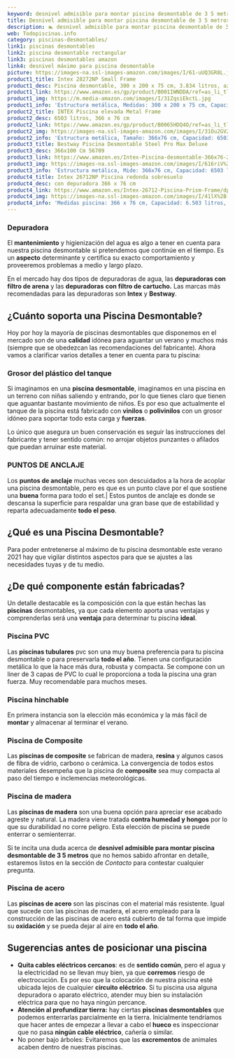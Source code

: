```yaml
---
keyword: desnivel admisible para montar piscina desmontable de 3 5 metros
title: Desnivel admisible para montar piscina desmontable de 3 5 metros | Todopiscinas.info
description: 🏊 desnivel admisible para montar piscina desmontable de 3 5 metros Ideales para este verano 2021. Aquí puedes comprar desnivel admisible para montar piscina desmontable de 3 5 metros y comparar con otras similares. No dejes escapar desnivel admisible para montar piscina desmontable de 3 5 metros a un precio realmente tentador.
web: Todopiscinas.info
category: piscinas-desmontables/
link1: piscinas desmontables
link2: piscina desmontable rectangular
link3: piscinas desmontables amazon
link4: desnivel máximo para piscina desmontable
picture: https://images-na.ssl-images-amazon.com/images/I/61-uUQ3GR8L.jpg
product1_title: Intex 28272NP Small Frame
product1_desc: Piscina desmontable, 300 x 200 x 75 cm, 3.834 litros, azul
product1_link: https://www.amazon.es/gp/product/B001IWNDDA/ref=as_li_tl?ie=UTF8&camp=3638&creative=24630&creativeASIN=B001IWNDDA&linkCode=as2&tag=todopiscinas0e-21&linkId=25b9d647487c889cb6ef56ed63f50ca1
product1_img: https://m.media-amazon.com/images/I/31ZqsiEkctL.jpg
product1_info: 'Estructura metálica, Medidas: 300 x 200 x 75 cm, Capacidad: 3.834 litros, Para 6 personas (+ 6 años), Fácil montaje, Forma rectangular'
product2_title: INTEX Piscina elevada Metal Frame
product2_desc: 6503 litros, 366 x 76 cm
product2_link: https://www.amazon.es/gp/product/B0065HDQ4O/ref=as_li_tl?ie=UTF8&camp=3638&creative=24630&creativeASIN=B0065HDQ4O&linkCode=as2&tag=todopiscinas0e-21&linkId=ed2430e3ba564d3527ee103df33ed7b3
product2_img: https://images-na.ssl-images-amazon.com/images/I/31Ou2GV2SAL.jpg
product2_info: 'Estructura metálica, Tamaño: 366x76 cm, Capacidad: 6503 litros, Forma circular, De 4 a 7 personas (+6 años)'
product3_title: Bestway Piscina Desmontable Steel Pro Max Deluxe
product3_desc: 366x100 Cm 56709
product3_link: https://www.amazon.es/Intex-Piscina-desmontable-366x76-28210NP/dp/B0065HDQ4O?__mk_es_ES=%C3%85M%C3%85%C5%BD%C3%95%C3%91&crid=25UQGV9HG2INI&dchild=1&keywords=piscinas+desmontables&qid=1615854176&sprefix=piscinas+dem%2Caps%2C201&sr=8-5&linkCode=ll1&tag=todopiscinas0e-21&linkId=34f200977c6cbaab1f3f4d9ac0e64755&language=es_ES&ref_=as_li_ss_tl
product3_img: https://images-na.ssl-images-amazon.com/images/I/616riV%2BiY3L.jpg
product3_info: 'Estructura metálica, Mide: 366x76 cm, Capacidad: 6503 litros, De 4 a 7 personas mayores de 6 años, Forma circular, Tecnología Super-Tough'
product4_title: Intex 26712NP Piscina redonda sobresuelo
product4_desc: con depuradora 366 x 76 cm
product4_link: https://www.amazon.es/Intex-26712-Piscina-Prism-Frame/dp/B07FB823GL?__mk_es_ES=%C3%85M%C3%85%C5%BD%C3%95%C3%91&dchild=1&keywords=piscinas+desmontables+con+depuradora&qid=1615936418&sr=8-5&linkCode=ll1&tag=todopiscinas0e-21&linkId=d98699de7830cd471766fa1daa36de34&language=es_ES&ref_=as_li_ss_tl
product4_img: https://images-na.ssl-images-amazon.com/images/I/41lX%2B-YpibL.jpg
product4_info: 'Medidas piscina: 366 x 76 cm, Capacidad: 6.503 litros, Incluye depuradora de cartucha A, Lona resistente triple capa'
---
```



<stats-list :link1=link1 :link2=link2 :link3=link3 :link4=link4 :category=category></stats-list>

<brand-panel :title=product1_title :desc=product1_desc :img=product1_img :link=product1_link></brand-panel>

<external-banner></external-banner>



### Depuradora

El **mantenimiento** y higienización del agua es algo a tener en cuenta para nuestra piscina desmontable si pretendemos que continúe en el tiempo. Es un **aspecto** determinante y certifica su exacto comportamiento y proveeremos problemas a medio y largo plazo.

En el mercado hay dos tipos de depuradoras de agua, las **depuradoras con filtro de arena** y  las **depuradoras** **con filtro de cartucho.** Las marcas más recomendadas para las depuradoras son **Intex** y **Bestway**.


## ¿Cuánto soporta una Piscina Desmontable?

Hoy por hoy la mayoría de piscinas desmontables que disponemos en el mercado son de una **calidad** idónea para aguantar un verano y muchos más (siempre que se obedezcan las recomendaciones del fabricante). Ahora vamos a clarificar varios detalles a tener en cuenta para tu piscina:


### Grosor del plástico del tanque

Si imaginamos en una **piscina desmontable**, imaginamos en una piscina en un terreno con niñas saliendo y entrando, por lo que tienes claro que tienen que aguantar bastante movimiento de niños. Es por eso que actualmente el tanque de la piscina está fabricado con **vinilos** o **polivinilos** con un grosor idóneo para soportar todo esta carga y **fuerzas**.

Lo único que asegura un	 buen conservación es seguir las instrucciones del fabricante y tener sentido común: no arrojar objetos punzantes o afilados que puedan arruinar este material.


### PUNTOS DE ANCLAJE

Los **puntos de anclaje** muchas veces son descuidados a la hora de acoplar una piscina desmontable, pero  es que es un punto clave por el que sostiene una **buena** forma para todo el set.| Estos puntos de anclaje es donde se descansa la superficie para respaldar una gran base que de estabilidad y reparta adecuadamente **todo el peso**.
## ¿Qué es una Piscina Desmontable?



Para poder entretenerse al máximo de tu piscina desmontable este verano 2021 hay que vigilar distintos aspectos para que se ajustes a las necesidades tuyas y de tu medio.


## ¿De qué componente están fabricadas?

Un detalle destacable es la composición con la que están hechas las **piscinas** desmontables, ya que cada elemento aporta unas ventajas y comprenderlas  será una **ventaja** para determinar tu piscina **ideal**.


### Piscina  PVC

Las **piscinas tubulares** pvc son una muy buena preferencia para tu piscina desmontable o para preservarla **todo el año**. Tienen una configuración metálica lo que la hace más dura, robusta y compacta. Se compone con un liner de 3 capas de PVC lo cual le proporciona a toda la piscina una gran fuerza. Muy recomendable para muchos meses.


### Piscina hinchable

En primera instancia son la elección más económica y la más fácil de **montar** y almacenar al terminar el verano.


### Piscina de Composite

Las **piscinas de composite** se fabrican de madera, **resina** y algunos casos de fibra de vidrio, carbono o cerámica. La convergencia de todos estos materiales desempeña que la piscina de **composite** sea muy compacta al paso del tiempo e inclemencias meteorológicas.


### Piscina de madera

Las **piscinas de madera** son una buena opción para apreciar ese acabado agreste y natural. La madera viene tratada **contra humedad y hongos** por lo que su durabilidad no corre peligro. Esta elección de piscina se puede enterrar o semienterrar.

Si te incita una duda acerca de **desnivel admisible para montar piscina desmontable de 3 5 metros** que no hemos sabido afrontar en detalle, estaremos listos en la sección de _Contacto_ para contestar cualquier pregunta.


### Piscina de acero

Las **piscinas de acero** son las piscinas con el material más resistente. Igual que sucede con las piscinas de madera, el acero empleado para la construcción de las piscinas de acero está cubierto de tal forma que impide su **oxidación** y se pueda dejar al aire en **todo el año**.


## Sugerencias antes de posicionar una piscina



*   **Quita cables eléctricos cercanos**: es de **sentido común**, pero el agua y la electricidad no se llevan muy bien, ya que **corremos** riesgo de electrocución. Es por eso que la colocación de nuestra piscina esté ubicada lejos de cualquier **circuito eléctrico**. Si tu piscina usa alguna depuradora o aparato eléctrico, atender muy bien su instalación eléctrica para que no haya ningún percance.
*   **Atención al profundizar tierra:** hay ciertas **piscinas desmontables** que podemos enterrarlas parcialmente en la tierra. Inicialmente tendríamos que hacer antes de empezar a llevar a cabo el **hueco** es inspeccionar que no pasa **ningún cable eléctrico**, cañería o similar.
*   No poner bajo árboles: Evitaremos que las **excrementos** de animales acaben dentro de nuestras piscinas.